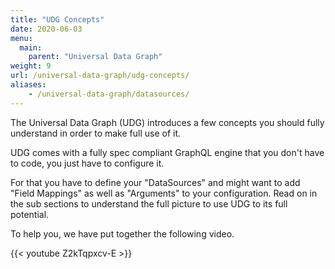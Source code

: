 ```yaml
---
title: "UDG Concepts"
date: 2020-06-03
menu:
  main:
    parent: "Universal Data Graph"
weight: 9
url: /universal-data-graph/udg-concepts/
aliases:
    - /universal-data-graph/datasources/
---
```


The Universal Data Graph (UDG) introduces a few concepts you should fully understand in order to make full use of it.

UDG comes with a fully spec compliant GraphQL engine that you don't have to code, you just have to configure it. 

For that you have to define your "DataSources" and might want to add "Field Mappings" as well as "Arguments" to your configuration.
Read on in the sub sections to understand the full picture to use UDG to its full potential.

To help you, we have put together the following video.

{{< youtube Z2kTqpxcv-E >}}